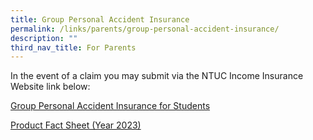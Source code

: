 ```yaml
---
title: Group Personal Accident Insurance
permalink: /links/parents/group-personal-accident-insurance/
description: ""
third_nav_title: For Parents
---
```

In the event of a claim you may submit via the NTUC Income Insurance Website link below:

  

  

[Group Personal Accident Insurance for Students](https://studentgpa.incomegroupins.com.sg/#/dashboard)

[Product Fact Sheet (Year 2023)](/files/Product%20Fact%20Sheet%20(Year%202023).pdf)